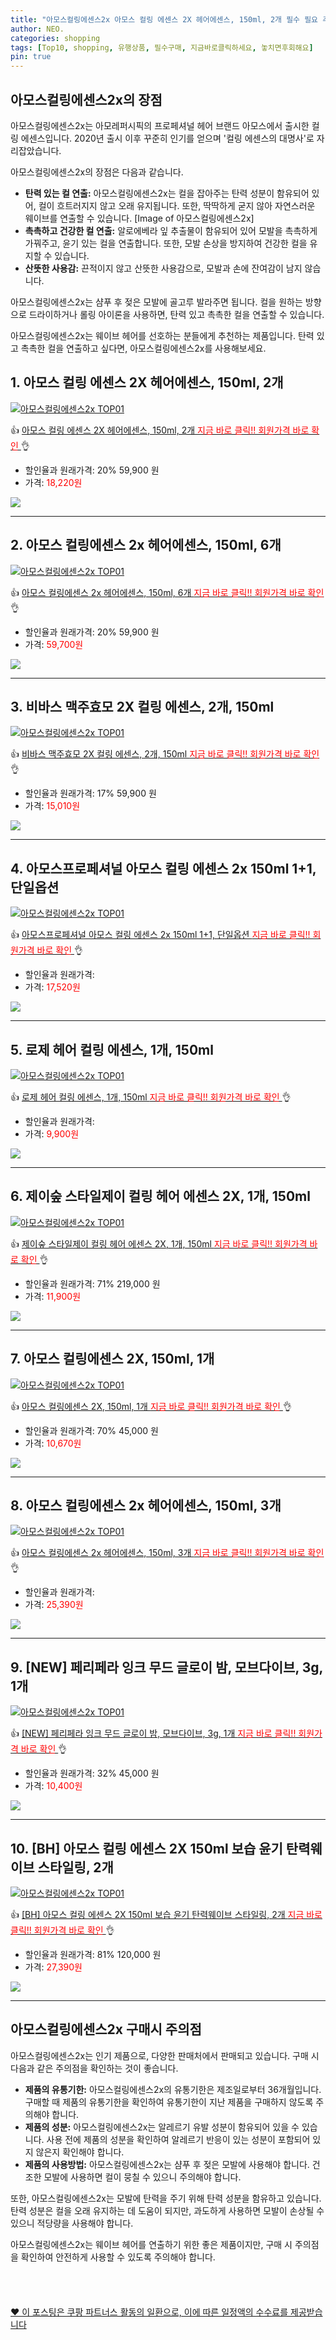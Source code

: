 ```yaml
---
title: "아모스컬링에센스2x 아모스 컬링 에센스 2X 헤어에센스, 150ml, 2개 필수 필요 추천 제품 비교 최저 가격 비교 장점 구매 후기 구매평"
author: NEO.
categories: shopping
tags: [Top10, shopping, 유행상품, 필수구매, 지금바로클릭하세요, 놓치면후회해요]
pin: true
---
```

**<h2>아모스컬링에센스2x의 장점</h2>**

아모스컬링에센스2x는 아모레퍼시픽의 프로페셔널 헤어 브랜드 아모스에서 출시한 컬링 에센스입니다. 2020년 출시 이후 꾸준히 인기를 얻으며 '컬링 에센스의 대명사'로 자리잡았습니다.

아모스컬링에센스2x의 장점은 다음과 같습니다.

* **탄력 있는 컬 연출:** 아모스컬링에센스2x는 컬을 잡아주는 탄력 성분이 함유되어 있어, 컬이 흐트러지지 않고 오래 유지됩니다. 또한, 딱딱하게 굳지 않아 자연스러운 웨이브를 연출할 수 있습니다.
[Image of 아모스컬링에센스2x]
* **촉촉하고 건강한 컬 연출:** 알로에베라 잎 추출물이 함유되어 있어 모발을 촉촉하게 가꿔주고, 윤기 있는 컬을 연출합니다. 또한, 모발 손상을 방지하여 건강한 컬을 유지할 수 있습니다.
* **산뜻한 사용감:** 끈적이지 않고 산뜻한 사용감으로, 모발과 손에 잔여감이 남지 않습니다.

아모스컬링에센스2x는 샴푸 후 젖은 모발에 골고루 발라주면 됩니다. 컬을 원하는 방향으로 드라이하거나 롤링 아이론을 사용하면, 탄력 있고 촉촉한 컬을 연출할 수 있습니다.

아모스컬링에센스2x는 웨이브 헤어를 선호하는 분들에게 추천하는 제품입니다. 탄력 있고 촉촉한 컬을 연출하고 싶다면, 아모스컬링에센스2x를 사용해보세요.

   

## 1. 아모스 컬링 에센스 2X 헤어에센스, 150ml, 2개

[![아모스컬링에센스2x TOP01](https://thumbnail7.coupangcdn.com/thumbnails/remote/490x490ex/image/vendor_inventory/f662/6d6be36ffcf93f9393231de1d702dfcb0d9d409d23f44aff41dfb49fbf6c.jpg)](https://link.coupang.com/re/AFFSDP?lptag=AF3617701&subid=GithubCoopas&pageKey=158853778&traceid=V0-153&itemId=521319296&vendorItemId=87646408975)


👍 [아모스 컬링 에센스 2X 헤어에센스, 150ml, 2개 <font color=red> 지금 바로 클릭!! 회원가격 바로 확인 </font> ](https://link.coupang.com/re/AFFSDP?lptag=AF3617701&subid=GithubCoopas&pageKey=158853778&traceid=V0-153&itemId=521319296&vendorItemId=87646408975) 👌 


- 할인율과 원래가격: 20%  59,900   원
- 가격: <span style='color:red'>18,220원</span>

[![](/discount_price.png)](https://link.coupang.com/re/AFFSDP?lptag=AF3617701&subid=GithubCoopas&pageKey=158853778&traceid=V0-153&itemId=521319296&vendorItemId=87646408975)

---


   

## 2. 아모스 컬링에센스 2x 헤어에센스, 150ml, 6개

[![아모스컬링에센스2x TOP01](https://thumbnail8.coupangcdn.com/thumbnails/remote/490x490ex/image/vendor_inventory/0dd6/404e9e06a2a960af9e115f0e927368497ea19e6c7e7ca5c2ebeba06e2bb0.jpg)](https://link.coupang.com/re/AFFSDP?lptag=AF3617701&subid=GithubCoopas&pageKey=158853778&traceid=V0-153&itemId=20562383818&vendorItemId=87638125128)


👍 [아모스 컬링에센스 2x 헤어에센스, 150ml, 6개 <font color=red> 지금 바로 클릭!! 회원가격 바로 확인 </font> ](https://link.coupang.com/re/AFFSDP?lptag=AF3617701&subid=GithubCoopas&pageKey=158853778&traceid=V0-153&itemId=20562383818&vendorItemId=87638125128) 👌 


- 할인율과 원래가격: 20%  59,900   원
- 가격: <span style='color:red'>59,700원</span>

[![](/discount_price.png)](https://link.coupang.com/re/AFFSDP?lptag=AF3617701&subid=GithubCoopas&pageKey=158853778&traceid=V0-153&itemId=20562383818&vendorItemId=87638125128)

---


   

## 3. 비바스 맥주효모 2X 컬링 에센스, 2개, 150ml

[![아모스컬링에센스2x TOP01](https://thumbnail6.coupangcdn.com/thumbnails/remote/490x490ex/image/retail/images/9001706086859477-9d9bb207-9f09-4bc4-892a-4808135fd655.jpg)](https://link.coupang.com/re/AFFSDP?lptag=AF3617701&subid=GithubCoopas&pageKey=7411123687&traceid=V0-153&itemId=17743576032&vendorItemId=84099595724)


👍 [비바스 맥주효모 2X 컬링 에센스, 2개, 150ml <font color=red> 지금 바로 클릭!! 회원가격 바로 확인 </font> ](https://link.coupang.com/re/AFFSDP?lptag=AF3617701&subid=GithubCoopas&pageKey=7411123687&traceid=V0-153&itemId=17743576032&vendorItemId=84099595724) 👌 


- 할인율과 원래가격: 17%  59,900   원
- 가격: <span style='color:red'>15,010원</span>

[![](/discount_price.png)](https://link.coupang.com/re/AFFSDP?lptag=AF3617701&subid=GithubCoopas&pageKey=7411123687&traceid=V0-153&itemId=17743576032&vendorItemId=84099595724)

---


   

## 4. 아모스프로페셔널 아모스 컬링 에센스 2x 150ml 1+1, 단일옵션

[![아모스컬링에센스2x TOP01](https://thumbnail8.coupangcdn.com/thumbnails/remote/490x490ex/image/vendor_inventory/826a/eb12fff6319d0bf244e7c0d07ecbca8131efdebe45a146ca9c3007b3cd29.jpg)](https://link.coupang.com/re/AFFSDP?lptag=AF3617701&subid=GithubCoopas&pageKey=7685177559&traceid=V0-153&itemId=20536007409&vendorItemId=87168593046)


👍 [아모스프로페셔널 아모스 컬링 에센스 2x 150ml 1+1, 단일옵션 <font color=red> 지금 바로 클릭!! 회원가격 바로 확인 </font> ](https://link.coupang.com/re/AFFSDP?lptag=AF3617701&subid=GithubCoopas&pageKey=7685177559&traceid=V0-153&itemId=20536007409&vendorItemId=87168593046) 👌 


- 할인율과 원래가격: 
- 가격: <span style='color:red'>17,520원</span>

[![](/discount_price.png)](https://link.coupang.com/re/AFFSDP?lptag=AF3617701&subid=GithubCoopas&pageKey=7685177559&traceid=V0-153&itemId=20536007409&vendorItemId=87168593046)

---


   

## 5. 로제 헤어 컬링 에센스, 1개, 150ml

[![아모스컬링에센스2x TOP01](https://thumbnail10.coupangcdn.com/thumbnails/remote/490x490ex/image/vendor_inventory/817e/422235782e370815bf4e7e69f191d41eebfe4fbba74e29b328af20b27529.jpg)](https://link.coupang.com/re/AFFSDP?lptag=AF3617701&subid=GithubCoopas&pageKey=7716740103&traceid=V0-153&itemId=20698713459&vendorItemId=87769999573)


👍 [로제 헤어 컬링 에센스, 1개, 150ml <font color=red> 지금 바로 클릭!! 회원가격 바로 확인 </font> ](https://link.coupang.com/re/AFFSDP?lptag=AF3617701&subid=GithubCoopas&pageKey=7716740103&traceid=V0-153&itemId=20698713459&vendorItemId=87769999573) 👌 


- 할인율과 원래가격: 
- 가격: <span style='color:red'>9,900원</span>

[![](/discount_price.png)](https://link.coupang.com/re/AFFSDP?lptag=AF3617701&subid=GithubCoopas&pageKey=7716740103&traceid=V0-153&itemId=20698713459&vendorItemId=87769999573)

---


   

## 6. 제이숲 스타일제이 컬링 헤어 에센스 2X, 1개, 150ml

[![아모스컬링에센스2x TOP01](https://thumbnail10.coupangcdn.com/thumbnails/remote/490x490ex/image/rs_quotation_api/wrrkecul/36b415c5939c4ccb95a76b4ed2ee8339.jpg)](https://link.coupang.com/re/AFFSDP?lptag=AF3617701&subid=GithubCoopas&pageKey=7229933268&traceid=V0-153&itemId=18343095823&vendorItemId=85487267864)


👍 [제이숲 스타일제이 컬링 헤어 에센스 2X, 1개, 150ml <font color=red> 지금 바로 클릭!! 회원가격 바로 확인 </font> ](https://link.coupang.com/re/AFFSDP?lptag=AF3617701&subid=GithubCoopas&pageKey=7229933268&traceid=V0-153&itemId=18343095823&vendorItemId=85487267864) 👌 


- 할인율과 원래가격: 71%  219,000   원
- 가격: <span style='color:red'>11,900원</span>

[![](/discount_price.png)](https://link.coupang.com/re/AFFSDP?lptag=AF3617701&subid=GithubCoopas&pageKey=7229933268&traceid=V0-153&itemId=18343095823&vendorItemId=85487267864)

---


   

## 7. 아모스 컬링에센스 2X, 150ml, 1개

[![아모스컬링에센스2x TOP01](https://thumbnail8.coupangcdn.com/thumbnails/remote/490x490ex/image/vendor_inventory/9d05/4109088b3b72f3160c1a519a3fad42c3b7c26c8b74a4bce522abe2ba2efa.jpg)](https://link.coupang.com/re/AFFSDP?lptag=AF3617701&subid=GithubCoopas&pageKey=158853778&traceid=V0-153&itemId=456491218&vendorItemId=87646378782)


👍 [아모스 컬링에센스 2X, 150ml, 1개 <font color=red> 지금 바로 클릭!! 회원가격 바로 확인 </font> ](https://link.coupang.com/re/AFFSDP?lptag=AF3617701&subid=GithubCoopas&pageKey=158853778&traceid=V0-153&itemId=456491218&vendorItemId=87646378782) 👌 


- 할인율과 원래가격: 70%  45,000   원
- 가격: <span style='color:red'>10,670원</span>

[![](/discount_price.png)](https://link.coupang.com/re/AFFSDP?lptag=AF3617701&subid=GithubCoopas&pageKey=158853778&traceid=V0-153&itemId=456491218&vendorItemId=87646378782)

---


   

## 8. 아모스 컬링에센스 2x 헤어에센스, 150ml, 3개

[![아모스컬링에센스2x TOP01](https://thumbnail6.coupangcdn.com/thumbnails/remote/490x490ex/image/vendor_inventory/d2e0/9409c9f27fc35446e0cfdcb4bc545023d8784e085062bb317106d0b52dcd.jpg)](https://link.coupang.com/re/AFFSDP?lptag=AF3617701&subid=GithubCoopas&pageKey=158853778&traceid=V0-153&itemId=521319331&vendorItemId=85944864946)


👍 [아모스 컬링에센스 2x 헤어에센스, 150ml, 3개 <font color=red> 지금 바로 클릭!! 회원가격 바로 확인 </font> ](https://link.coupang.com/re/AFFSDP?lptag=AF3617701&subid=GithubCoopas&pageKey=158853778&traceid=V0-153&itemId=521319331&vendorItemId=85944864946) 👌 


- 할인율과 원래가격: 
- 가격: <span style='color:red'>25,390원</span>

[![](/discount_price.png)](https://link.coupang.com/re/AFFSDP?lptag=AF3617701&subid=GithubCoopas&pageKey=158853778&traceid=V0-153&itemId=521319331&vendorItemId=85944864946)

---


   

## 9. [NEW] 페리페라 잉크 무드 글로이 밤, 모브다이브, 3g, 1개

[![아모스컬링에센스2x TOP01](https://thumbnail8.coupangcdn.com/thumbnails/remote/490x490ex/image/vendor_inventory/97b4/e7fa48b3453e5dd91d36f18f5b1829d5ece1879804df1773573abd44e3fb.jpg)](https://link.coupang.com/re/AFFSDP?lptag=AF3617701&subid=GithubCoopas&pageKey=6872135660&traceid=V0-153&itemId=20418218030&vendorItemId=87499939657)


👍 [[NEW] 페리페라 잉크 무드 글로이 밤, 모브다이브, 3g, 1개 <font color=red> 지금 바로 클릭!! 회원가격 바로 확인 </font> ](https://link.coupang.com/re/AFFSDP?lptag=AF3617701&subid=GithubCoopas&pageKey=6872135660&traceid=V0-153&itemId=20418218030&vendorItemId=87499939657) 👌 


- 할인율과 원래가격: 32%  45,000   원
- 가격: <span style='color:red'>10,400원</span>

[![](/discount_price.png)](https://link.coupang.com/re/AFFSDP?lptag=AF3617701&subid=GithubCoopas&pageKey=6872135660&traceid=V0-153&itemId=20418218030&vendorItemId=87499939657)

---


   

## 10. [BH] 아모스 컬링 에센스 2X 150ml 보습 윤기 탄력웨이브 스타일링, 2개

[![아모스컬링에센스2x TOP01](https://thumbnail7.coupangcdn.com/thumbnails/remote/490x490ex/image/vendor_inventory/7f4f/a637d742e2d47dbb6f4c24e09b626f1ca8d9b22313de62b21c755300a932.png)](https://link.coupang.com/re/AFFSDP?lptag=AF3617701&subid=GithubCoopas&pageKey=263624263&traceid=V0-153&itemId=19059974867&vendorItemId=86162359195)


👍 [[BH] 아모스 컬링 에센스 2X 150ml 보습 윤기 탄력웨이브 스타일링, 2개 <font color=red> 지금 바로 클릭!! 회원가격 바로 확인 </font> ](https://link.coupang.com/re/AFFSDP?lptag=AF3617701&subid=GithubCoopas&pageKey=263624263&traceid=V0-153&itemId=19059974867&vendorItemId=86162359195) 👌 


- 할인율과 원래가격: 81%  120,000   원
- 가격: <span style='color:red'>27,390원</span>

[![](/discount_price.png)](https://link.coupang.com/re/AFFSDP?lptag=AF3617701&subid=GithubCoopas&pageKey=263624263&traceid=V0-153&itemId=19059974867&vendorItemId=86162359195)

---
**<h2>아모스컬링에센스2x 구매시 주의점</h2>**

아모스컬링에센스2x는 인기 제품으로, 다양한 판매처에서 판매되고 있습니다. 구매 시 다음과 같은 주의점을 확인하는 것이 좋습니다.

* **제품의 유통기한:** 아모스컬링에센스2x의 유통기한은 제조일로부터 36개월입니다. 구매할 때 제품의 유통기한을 확인하여 유통기한이 지난 제품을 구매하지 않도록 주의해야 합니다.
* **제품의 성분:** 아모스컬링에센스2x는 알레르기 유발 성분이 함유되어 있을 수 있습니다. 사용 전에 제품의 성분을 확인하여 알레르기 반응이 있는 성분이 포함되어 있지 않은지 확인해야 합니다.
* **제품의 사용방법:** 아모스컬링에센스2x는 샴푸 후 젖은 모발에 사용해야 합니다. 건조한 모발에 사용하면 컬이 뭉칠 수 있으니 주의해야 합니다.

또한, 아모스컬링에센스2x는 모발에 탄력을 주기 위해 탄력 성분을 함유하고 있습니다. 탄력 성분은 컬을 오래 유지하는 데 도움이 되지만, 과도하게 사용하면 모발이 손상될 수 있으니 적당량을 사용해야 합니다.

아모스컬링에센스2x는 웨이브 헤어를 연출하기 위한 좋은 제품이지만, 구매 시 주의점을 확인하여 안전하게 사용할 수 있도록 주의해야 합니다.<br><br><br><br><br> [ ❤  이 포스팅은 쿠팡 파트너스 활동의 일환으로, 이에 따른 일정액의 수수료를 제공받습니다](https://link.coupang.com/a/bcEFyh)